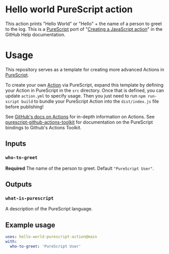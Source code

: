 # Hello world PureScript action

This action prints "Hello World" or "Hello" + the name of a person to greet to the log. This is a [PureScript](https://github.com/purescript/purescript) port of "[Creating a JavaScript action](https://help.github.com/en/articles/creating-a-javascript-action)" in the GitHub Help documentation.  

# Usage

This repository serves as a template for creating more advanced Actions in [PureScript](https://github.com/purescript/purescript).  

To create your own [Action](https://github.com/features/actions) via PureScript, expand this template by defining your Action in PureScript in the `src` directory. Once that is defined, you can update `action.yml` to specify usage. Then you just need to run `npm run-script build` to bundle your PureScript Action into the `dist/index.js` file before publishing!

See [GitHub's docs on Actions](https://docs.github.com/en/actions) for in-depth information on Actions.
See [purescript-github-actions-toolkit](https://github.com/colinwahl/purescript-github-actions-toolkit) for documentation on the PureScript bindings to Github's Actions Toolkit.

## Inputs

### `who-to-greet`

**Required** The name of the person to greet. Default `"PureScript User"`.

## Outputs

### `what-is-purescript`

A description of the PureScript language.

## Example usage

```yaml
uses: hello-world-purescript-action@main
with:
  who-to-greet: 'PureScript User'
```

